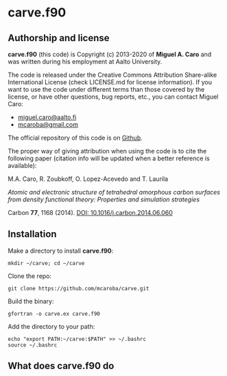 # carve.f90

## Authorship and license

**carve.f90** (this code) is Copyright (c) 2013-2020 of **Miguel A. Caro** and was written
during his employment at Aalto University.

The code is released under the Creative Commons Attribution Share-alike International
License (check LICENSE.md for license information). If you want to use the code under
different terms than those covered by the license, or have other questions, bug reports,
etc., you can contact Miguel Caro:

* miguel.caro@aalto.fi
* mcaroba@gmail.com

The official repository of this code is on [Github](https://github.com/mcaroba/carve).

The proper way of giving attribution when using the code is to cite the following paper
(citation info will be updated when a better reference is available):

M.A. Caro, R. Zoubkoff, O. Lopez-Acevedo and T. Laurila

*Atomic and electronic structure of tetrahedral amorphous carbon
surfaces from density functional theory: Properties and simulation strategies*

Carbon **77**, 1168 (2014). [DOI: 10.1016/j.carbon.2014.06.060](https://doi.org/10.1016/j.carbon.2014.06.060)

## Installation

Make a directory to install **carve.f90**:

    mkdir ~/carve; cd ~/carve

Clone the repo:

    git clone https://github.com/mcaroba/carve.git

Build the binary:

    gfortran -o carve.ex carve.f90

Add the directory to your path:

    echo "export PATH:~/carve:$PATH" >> ~/.bashrc
    source ~/.bashrc

## What does carve.f90 do
